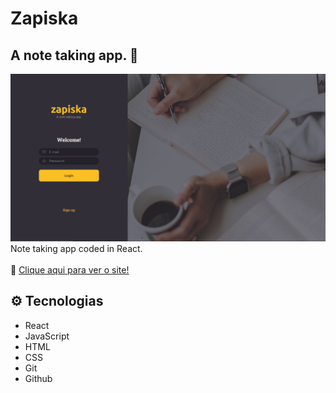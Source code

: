 # Zapiska

## A note taking app. 📝
![preview](.github/preview.png)<br>
Note taking app coded in React.
<br><br>
🔗 [Clique aqui para ver o site!](https://zapiska.netlify.app)


## ⚙️ Tecnologias

- React
- JavaScript
- HTML
- CSS
- Git
- Github
